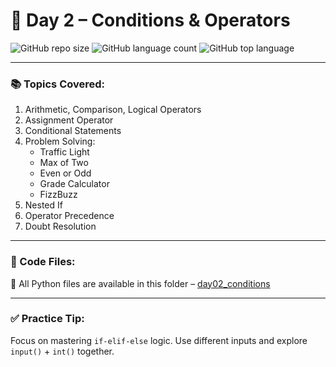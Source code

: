 # 🔀 Day 2 – Conditions & Operators

![GitHub repo size](https://img.shields.io/github/repo-size/rocco96/python-devops-scaler)
![GitHub language count](https://img.shields.io/github/languages/count/rocco96/python-devops-scaler)
![GitHub top language](https://img.shields.io/github/languages/top/rocco96/python-devops-scaler)

---

### 📚 Topics Covered:

1. Arithmetic, Comparison, Logical Operators
2. Assignment Operator
3. Conditional Statements
4. Problem Solving:  
   - Traffic Light  
   - Max of Two  
   - Even or Odd  
   - Grade Calculator  
   - FizzBuzz
5. Nested If
6. Operator Precedence
7. Doubt Resolution

---

### 📂 Code Files:
📝 All Python files are available in this folder – [day02_conditions](./)

---

### ✅ Practice Tip:
Focus on mastering `if-elif-else` logic. Use different inputs and explore `input()` + `int()` together.
